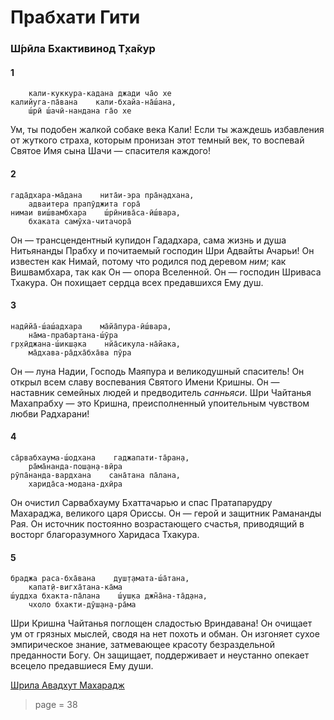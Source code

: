 # Прабхати Гити

### Ш́рӣла Бхактивинод Т̣ха̄кур

#### 1

        кали-куккура-кадана джади ча̄о хе
    калийуга-па̄вана    кали-бхайа-на̄ш́ана,
        ш́рӣ ш́ачӣ-нандана га̄о хе

Ум, ты подобен жалкой собаке века Кали! Если ты жаждешь избавления от жуткого страха, которым пронизан этот темный век, то воспевай Святое Имя сына Шачи — спасителя каждого!

#### 2

    гада̄дхара-ма̄дана    нита̄и-эра пра̄н̣адхана,
        адваитера прапӯджита гора̄
    нимаи виш́вамбхара    ш́рӣнива̄са-ӣш́вара,
        бхаката самӯха-читачора̄

Он — трансцендентный купидон Гададхара, сама жизнь и душа Нитьянанды Прабху и почитаемый господин Шри Адвайты Ачарьи! Он известен как Нимай, потому что родился под деревом *ним*; как Вишвамбхара, так как Он — опора Вселенной. Он — господин Шриваса Тхакура. Он похищает сердца всех предавшихся Ему душ.

#### 3

    надӣйа̄-ш́аш́адхара    ма̄йа̄пура-ӣш́вара,
        на̄ма-прабартана-ш́ӯра
    гр̣хӣджана-ш́икш̣ака    нйа̄сикула-на̄йака,
        ма̄дхава-ра̄дха̄бха̄ва пӯра

Он — луна Надии, Господь Маяпура и великодушный спаситель! Он открыл всем славу воспевания Святого Имени Кришны. Он — наставник семейных людей и предводитель *санньяси*. Шри Чайтанья Махапрабху — это Кришна, преисполненный упоительным чувством любви Радхарани!

#### 4

    са̄рвабхаума-ш́одхана    гаджапати-та̄ран̣а,
        ра̄ма̄нанда-пош̣ан̣а-вӣра
    рӯпа̄нанда-вардхана    сана̄тана па̄лана,
        харида̄са-модана-дхӣра

Он очистил Сарвабхауму Бхаттачарью и спас Пратапарудру Махараджа, великого царя Ориссы. Он — герой и защитник Рамананды Рая. Он источник постоянно возрастающего счастья, приводящий в восторг благоразумного Харидаса Тхакура.

#### 5

    браджа раса-бха̄вана    душ̣т̣амата-ш́а̄тана,
        капат̣ӣ-вигха̄тана-ка̄ма
    ш́уддха бхакта-па̄лана    ш́уш̣ка джн̃а̄на-та̄д̣ана,
        чхоло бхакти-дӯш̣ан̣а-ра̄ма

Шри Кришна Чайтанья поглощен сладостью Вриндавана! Он очищает ум от грязных мыслей, сводя на нет похоть и обман. Он изгоняет сухое эмпирическое знание, затмевающее красоту безраздельной преданности Богу. Он защищает, поддерживает и неустанно опекает всецело предавшиеся Ему души.

[Шрила Авадхут Махарадж](https://soundcloud.com/bharatimaharaj/avadxut-maxaradzh-utrennee-6)


> page = 38